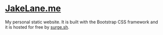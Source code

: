 # [JakeLane.me](http://jakelane.me)
My personal static website. It is built with the Bootstrap CSS framework and it is hosted for free by [surge.sh](http://surge.sh/).